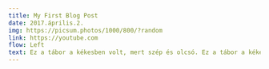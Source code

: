 ```yaml
---
title: My First Blog Post
date: 2017.április.2.
img: https://picsum.photos/1000/800/?random
link: https://youtube.com
flow: Left
text: Ez a tábor a kékesben volt, mert szép és olcsó. Ez a tábor a kékesben volt, mert szép és olcsó. Ez a tábor a kékesben volt, mert szép és olcsó. Ez a tábor a kékesben volt, mert szép és olcsó.
---
```

